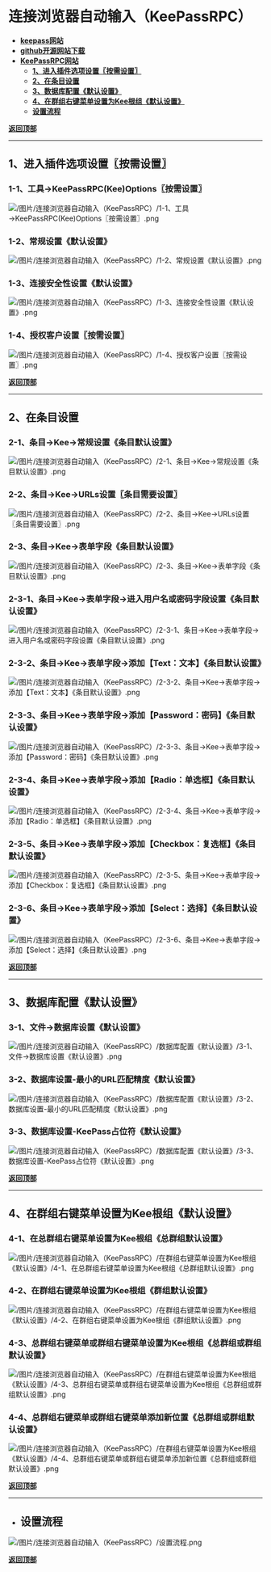 # <a name="锚点0"></a>连接浏览器自动输入（KeePassRPC）
- [**keepass网站**](https://keepass.info/plugins.html#keepassrpc)
- [**github开源网站下载**](https://github.com/kee-org/keepassrpc/releases)
- [**KeePassRPC网站**](https://www.kee.pm/)
	- <a href="#锚点1">**1、进入插件选项设置〖按需设置〗**</a>
	- <a href="#锚点2">**2、在条目设置**</a>
	- <a href="#锚点3">**3、数据库配置《默认设置》**</a>
	- <a href="#锚点4">**4、在群组右键菜单设置为Kee根组《默认设置》**</a>
	- <a href="#锚点5">**设置流程**</a>

<a name="锚点1"></a><a href="#锚点0">**返回顶部**</a>
______________________________________________________________________________
## 1、进入插件选项设置〖按需设置〗
### 1-1、工具→KeePassRPC(Kee)Options〖按需设置〗
<p><img src="/图片/连接浏览器自动输入（KeePassRPC）/1-1、工具→KeePassRPC(Kee)Options〖按需设置〗.png" alt="/图片/连接浏览器自动输入（KeePassRPC）/1-1、工具→KeePassRPC(Kee)Options〖按需设置〗.png"/></p>

### 1-2、常规设置《默认设置》
<p><img src="/图片/连接浏览器自动输入（KeePassRPC）/1-2、常规设置《默认设置》.png" alt="/图片/连接浏览器自动输入（KeePassRPC）/1-2、常规设置《默认设置》.png"/></p>

### 1-3、连接安全性设置《默认设置》
<p><img src="/图片/连接浏览器自动输入（KeePassRPC）/1-3、连接安全性设置《默认设置》.png" alt="/图片/连接浏览器自动输入（KeePassRPC）/1-3、连接安全性设置《默认设置》.png"/></p>

### 1-4、授权客户设置〖按需设置〗
<p><img src="/图片/连接浏览器自动输入（KeePassRPC）/1-4、授权客户设置〖按需设置〗.png" alt="/图片/连接浏览器自动输入（KeePassRPC）/1-4、授权客户设置〖按需设置〗.png"/></p>

<a name="锚点2"></a><a href="#锚点0">**返回顶部**</a>
______________________________________________________________________________
## 2、在条目设置
### 2-1、条目→Kee→常规设置《条目默认设置》
<p><img src="/图片/连接浏览器自动输入（KeePassRPC）/2-1、条目→Kee→常规设置《条目默认设置》.png" alt="/图片/连接浏览器自动输入（KeePassRPC）/2-1、条目→Kee→常规设置《条目默认设置》.png"/></p>

### 2-2、条目→Kee→URLs设置〖条目需要设置〗
<p><img src="/图片/连接浏览器自动输入（KeePassRPC）/2-2、条目→Kee→URLs设置〖条目需要设置〗.png" alt="/图片/连接浏览器自动输入（KeePassRPC）/2-2、条目→Kee→URLs设置〖条目需要设置〗.png"/></p>

### 2-3、条目→Kee→表单字段《条目默认设置》
<p><img src="/图片/连接浏览器自动输入（KeePassRPC）/2-3、条目→Kee→表单字段《条目默认设置》.png" alt="/图片/连接浏览器自动输入（KeePassRPC）/2-3、条目→Kee→表单字段《条目默认设置》.png"/></p>

### 2-3-1、条目→Kee→表单字段→进入用户名或密码字段设置《条目默认设置》
<p><img src="/图片/连接浏览器自动输入（KeePassRPC）/2-3-1、条目→Kee→表单字段→进入用户名或密码字段设置《条目默认设置》.png" alt="/图片/连接浏览器自动输入（KeePassRPC）/2-3-1、条目→Kee→表单字段→进入用户名或密码字段设置《条目默认设置》.png"/></p>

### 2-3-2、条目→Kee→表单字段→添加【Text：文本】《条目默认设置》
<p><img src="/图片/连接浏览器自动输入（KeePassRPC）/2-3-2、条目→Kee→表单字段→添加【Text：文本】《条目默认设置》.png" alt="/图片/连接浏览器自动输入（KeePassRPC）/2-3-2、条目→Kee→表单字段→添加【Text：文本】《条目默认设置》.png"/></p>

### 2-3-3、条目→Kee→表单字段→添加【Password：密码】《条目默认设置》
<p><img src="/图片/连接浏览器自动输入（KeePassRPC）/2-3-3、条目→Kee→表单字段→添加【Password：密码】《条目默认设置》.png" alt="/图片/连接浏览器自动输入（KeePassRPC）/2-3-3、条目→Kee→表单字段→添加【Password：密码】《条目默认设置》.png"/></p>

### 2-3-4、条目→Kee→表单字段→添加【Radio：单选框】《条目默认设置》
<p><img src="/图片/连接浏览器自动输入（KeePassRPC）/2-3-4、条目→Kee→表单字段→添加【Radio：单选框】《条目默认设置》.png" alt="/图片/连接浏览器自动输入（KeePassRPC）/2-3-4、条目→Kee→表单字段→添加【Radio：单选框】《条目默认设置》.png"/></p>

### 2-3-5、条目→Kee→表单字段→添加【Checkbox：复选框】《条目默认设置》
<p><img src="/图片/连接浏览器自动输入（KeePassRPC）/2-3-5、条目→Kee→表单字段→添加【Checkbox：复选框】《条目默认设置》.png" alt="/图片/连接浏览器自动输入（KeePassRPC）/2-3-5、条目→Kee→表单字段→添加【Checkbox：复选框】《条目默认设置》.png"/></p>

### 2-3-6、条目→Kee→表单字段→添加【Select：选择】《条目默认设置》
<p><img src="/图片/连接浏览器自动输入（KeePassRPC）/2-3-6、条目→Kee→表单字段→添加【Select：选择】《条目默认设置》.png" alt="/图片/连接浏览器自动输入（KeePassRPC）/2-3-6、条目→Kee→表单字段→添加【Select：选择】《条目默认设置》.png"/></p>

<a name="锚点3"></a><a href="#锚点0">**返回顶部**</a>
______________________________________________________________________________
## 3、数据库配置《默认设置》
### 3-1、文件→数据库设置《默认设置》
<p><img src="/图片/连接浏览器自动输入（KeePassRPC）/数据库配置《默认设置》/3-1、文件→数据库设置《默认设置》.png" alt="/图片/连接浏览器自动输入（KeePassRPC）/数据库配置《默认设置》/3-1、文件→数据库设置《默认设置》.png"/></p>

### 3-2、数据库设置-最小的URL匹配精度《默认设置》
<p><img src="/图片/连接浏览器自动输入（KeePassRPC）/数据库配置《默认设置》/3-2、数据库设置-最小的URL匹配精度《默认设置》.png" alt="/图片/连接浏览器自动输入（KeePassRPC）/数据库配置《默认设置》/3-2、数据库设置-最小的URL匹配精度《默认设置》.png"/></p>

### 3-3、数据库设置-KeePass占位符《默认设置》
<p><img src="/图片/连接浏览器自动输入（KeePassRPC）/数据库配置《默认设置》/3-3、数据库设置-KeePass占位符《默认设置》.png" alt="/图片/连接浏览器自动输入（KeePassRPC）/数据库配置《默认设置》/3-3、数据库设置-KeePass占位符《默认设置》.png"/></p>

<a name="锚点4"></a><a href="#锚点0">**返回顶部**</a>
______________________________________________________________________________
## 4、在群组右键菜单设置为Kee根组《默认设置》
### 4-1、在总群组右键菜单设置为Kee根组《总群组默认设置》
<p><img src="/图片/连接浏览器自动输入（KeePassRPC）/在群组右键菜单设置为Kee根组《默认设置》/4-1、在总群组右键菜单设置为Kee根组《总群组默认设置》.png" alt="/图片/连接浏览器自动输入（KeePassRPC）/在群组右键菜单设置为Kee根组《默认设置》/4-1、在总群组右键菜单设置为Kee根组《总群组默认设置》.png"/></p>

### 4-2、在群组右键菜单设置为Kee根组《群组默认设置》
<p><img src="/图片/连接浏览器自动输入（KeePassRPC）/在群组右键菜单设置为Kee根组《默认设置》/4-2、在群组右键菜单设置为Kee根组《群组默认设置》.png" alt="/图片/连接浏览器自动输入（KeePassRPC）/在群组右键菜单设置为Kee根组《默认设置》/4-2、在群组右键菜单设置为Kee根组《群组默认设置》.png"/></p>

### 4-3、总群组右键菜单或群组右键菜单设置为Kee根组《总群组或群组默认设置》
<p><img src="/图片/连接浏览器自动输入（KeePassRPC）/在群组右键菜单设置为Kee根组《默认设置》/4-3、总群组右键菜单或群组右键菜单设置为Kee根组《总群组或群组默认设置》.png" alt="/图片/连接浏览器自动输入（KeePassRPC）/在群组右键菜单设置为Kee根组《默认设置》/4-3、总群组右键菜单或群组右键菜单设置为Kee根组《总群组或群组默认设置》.png"/></p>

### 4-4、总群组右键菜单或群组右键菜单添加新位置《总群组或群组默认设置》
<p><img src="/图片/连接浏览器自动输入（KeePassRPC）/在群组右键菜单设置为Kee根组《默认设置》/4-4、总群组右键菜单或群组右键菜单添加新位置《总群组或群组默认设置》.png" alt="/图片/连接浏览器自动输入（KeePassRPC）/在群组右键菜单设置为Kee根组《默认设置》/4-4、总群组右键菜单或群组右键菜单添加新位置《总群组或群组默认设置》.png"/></p>

<a name="锚点5"></a><a href="#锚点0">**返回顶部**</a>
______________________________________________________________________________
- ## 设置流程
<p><img src="/图片/连接浏览器自动输入（KeePassRPC）/设置流程.png" alt="/图片/连接浏览器自动输入（KeePassRPC）/设置流程.png"/></p>

<a href="#锚点0">**返回顶部**</a>